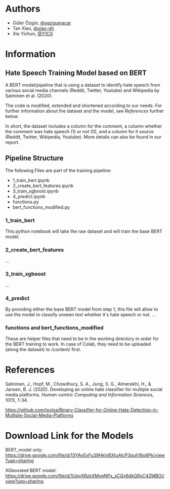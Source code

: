 # Authors

* Güler Özgür, [@oezgueracar](https://github.com/oezgueracar)
* Tan Xiao, [@xiao-gh](https://github.com/xiao-gh)
* Xie Yichun, [@Y1CX](https://github.com/y1cx)

# Information

## Hate Speech Training Model based on BERT

A BERT model/pipeline that is using a dataset to identify hate speech from various social media channels (Reddit, Twitter, Youtube) and Wikipedia by Salminen et al. (2020).

The code is modified, extended and shortened according to our needs. For further information about the dataset and the model, see *References* further below.

In short, the dataset includes a column for the comment, a column whether the comment was hate speech (1) or not (0), and a column for it source (Reddit, Twitter, Wikipedia, Youtube). More details can also be found in our report.

## Pipeline Structure

The following Files are part of the training pipeline:

* 1_train_bert.ipynb
* 2_create_bert_features.ipynb
* 3_train_xgboost.ipynb
* 4_predict.ipynb
* functions.py
* bert_functions_modified.py

### 1_train_bert

This python notebook will take the raw dataset and will train the base BERT model.

### 2_create_bert_features
...

### 3_train_xgboost
...

### 4_predict

By providing either the base BERT model from step 1, this file will allow to use the model to classify unseen text whether it's hate speech or not.
...

### functions and bert_functions_modified

These are helper files that need to be in the working directory in order for the BERT training to work. In case of Colab, they need to be uploaded (along the dataset) to /content/ first.

# References

Salminen, J., Hopf, M., Chowdhury, S. A., Jung, S. G., Almerekhi, H., & Jansen, B. J. (2020). Developing an online hate classifier for multiple social media platforms. *Human-centric Computing and Information Sciences*, *10*(1), 1-34.

https://github.com/joolsa/Binary-Classifier-for-Online-Hate-Detection-in-Multiple-Social-Media-Platforms

# Download Link for the Models

BERT_model only: https://drive.google.com/file/d/13YAvExFu39HkIvBXtuAlcP3puh16o6Pk/view?usp=sharing

XGboosted BERT model: https://drive.google.com/file/d/1UqvXRzkXMvgNPx_sCQy6dkQRsC4ZMBOi/view?usp=sharing
